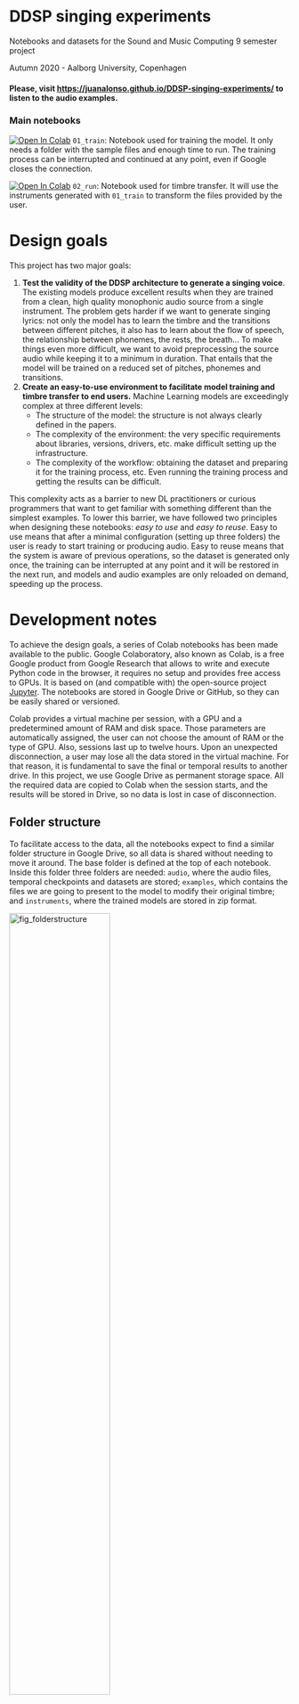 # DDSP singing experiments
Notebooks and datasets for the Sound and Music Computing 9 semester project

Autumn 2020 - Aalborg University, Copenhagen

#### Please, visit https://juanalonso.github.io/DDSP-singing-experiments/ to listen to the audio examples.

### Main notebooks
[![Open In Colab](https://colab.research.google.com/assets/colab-badge.svg)](https://colab.research.google.com/github/juanalonso/DDSP-singing-experiments/blob/main/01_train.ipynb)
`01_train`: Notebook used for training the model. It only needs a folder with the sample files and enough time to run. The training process can be interrupted and continued at any point, even if Google closes the connection.

[![Open In Colab](https://colab.research.google.com/assets/colab-badge.svg)](https://colab.research.google.com/github/juanalonso/DDSP-singing-experiments/blob/main/02_run.ipynb)
`02_run`: Notebook used for timbre transfer. It will use the instruments generated with `01_train` to transform the files provided by the user.

# Design goals

This project has two major goals:

1. **Test the validity of the DDSP architecture to generate a singing voice**. The existing models produce excellent results when they are trained from a clean, high quality monophonic audio source from a single instrument. The problem gets harder if we want to generate singing lyrics: not only the model has to learn the timbre and the transitions between different pitches, it also has to learn about the flow of speech, the relationship between phonemes, the rests, the breath... To make things even more difficult, we want to avoid preprocessing the source audio while keeping it to a minimum in duration. That entails that the model will be trained on a reduced set of pitches, phonemes and transitions.
2. **Create an easy-to-use environment to facilitate model training and timbre transfer to end users.** Machine Learning models are exceedingly complex at three different levels:
	- The structure of the model: the structure is not always clearly defined in the papers.
	- The complexity of the environment: the very specific requirements about libraries, versions, drivers, etc. make difficult setting up the infrastructure.
	- The complexity of the workflow: obtaining the dataset and preparing it for the training process, etc. Even running the training process and getting the results can be difficult.

This complexity acts as a barrier to new DL practitioners or curious programmers that want to get familiar with something different than the simplest examples. To lower this barrier, we have followed two principles when designing these notebooks: *easy to use* and *easy to reuse*. Easy to use means that after a minimal configuration (setting up three folders) the user is ready to start training or producing audio. Easy to reuse means that the system is aware of previous operations, so the dataset is generated only once, the training can be interrupted at any point and it will be restored in the next run, and models and audio examples are only reloaded on demand, speeding up the process.

# Development notes

To achieve the design goals, a series of Colab notebooks has been made available to the public. Google Colaboratory, also known as Colab, is a free Google product from Google Research that allows to write and execute Python code in the browser, it requires no setup and provides free access to GPUs. It is based on (and compatible with) the open-source project [Jupyter](https://jupyter.org/). The notebooks are stored in Google Drive or GitHub, so they can be easily shared or versioned.

Colab provides a virtual machine per session, with a GPU and a predetermined amount of RAM and disk space. Those parameters are automatically assigned, the user can not choose the amount of RAM or the type of GPU. Also, sessions last up to twelve hours. Upon an unexpected disconnection, a user may lose all the data stored in the virtual machine. For that reason, it is fundamental to save the final or temporal results to another drive. In this project, we use Google Drive as permanent storage space. All the required data are copied to Colab when the session starts, and the results will be stored in Drive, so no data is lost in case of disconnection.

## Folder structure

To facilitate access to the data, all the notebooks expect to find a similar folder structure in Google Drive, so all data is shared without needing to move it around. The base folder is defined at the top of each notebook. Inside this folder three folders are needed: `audio`, where the audio files, temporal checkpoints and datasets are stored; `examples`, which contains the files we are going to present to the model to modify their original timbre; and `instruments`, where the trained models are stored in zip format.

<img width="60%" alt="fig_folderstructure" src="https://user-images.githubusercontent.com/1846199/110327534-6364fd80-801a-11eb-9e81-2455f0cfee11.png">

Managing files in Google Drive can be suboptimal if done via the standard web interface. It is very recommended to use [Google Drive for desktop](https://support.google.com/drive/answer/7329379), an official free utility that allows the user to manage files and folders in Google Drive using the user's computer's native interface.

# Training the model with `01_train`

## Data preparation

For each instrument we want the system to learn its timbral characteristics, we need to create a folder inside the `audio` folder and place there the source audio files in wav or mp3 format. We will use `newinst` as the folder / instrument name for the rest of the section. No additional conversions (bit-depth, sample frequency, number of channels) are needed. Splitting the audio files into 3-minute chunks is recommended.

## Notebook configuration

All the configuration values are entered in the first two cells of the notebook. The first one mounts the Google Drive file system and prompts for an authorization code. The second cell defines 1) the entry point and 2), the name of the folder with the source audio files.

Also, the runtime must be changed to GPU to take advantage of the accelerated hardware. (Choose `Runtime > Change runtime type > GPU` in the Colab menu)

## Training the model

Once the notebook is set up, the rest of the process is automatic, and the training starts when we execute the whole notebook (`Runtime > Execute all` in the Colab menu). The notebook will download the DDSP library, import the required python libraries, create additional folders to store the checkpoints and the final instrument, and then will create the dataset from the audio files.

If the dataset already exists (by checking `audio\newinst_dataset`) it will skip this step and copy the existing dataset into Colab temporal storage. Otherwise, the dataset is created by executing `ddsp_prepare_tfrecord`, which reads all the audio files in the `audio\newinst` folder, resamples them at 16kHz and splits them into four-second chunks with one-second hops. For each chunk, the system takes 250 timeframes per second and computes on each frame the loudness in dB, f0 and the confidence of the estimation. The newly created dataset is stored both in the Colab temporal storage space and in Drive, for safekeeping in the `audio\newinst_dataset` folder. Also, two additional files are created:

1. The pickle file (`dataset_statistics.pkl`) with loudness and pitch statistics that will be used to preprocess the audio in the second notebook, and
2. a configuration file (`operative_config-0.gin`) with the full set of parameters needed to define, train and use the model.

Once the dataset is available, the notebook picks an element from the dataset and displays its spectrogram, the f0 estimation and confidence values, the loudness, and an audio player, so we can check for errors.

Then, the notebook launches Tensorboard, so we can visualize the total loss and the steps per second. By default, Tensorboard graphs are not automatically updated, so we will need to click on the refresh icon –or change the default configuration– to redraw the graphs with the latest scalar values. The complete Tensorboard logs are stored in the folder// `audio\newinst_checkpoints\summaries\train`, so they are preserved between different runs.

To train the model (from scratch or from the latest checkpoint), the `ddsp_run` command is executed. For this particular case, we are using a customized configuration file which tells the system not to learn the reverb of the source audio. The configuration file is a simplified version of the original `solo_instrument.gin` and it is available [in the GitHub repository](https://github.com/juanalonso/DDSP-singing-experiments/tree/main/gin/models).

The system will train for 40k steps, with a batch size of 32, saving a checkpoint to Drive every 250 steps, and keeping the last 5 generated checkpoint files in the checkpoints folder (`audio\newinst_checkpoints` in our example).  In the case we get disconnected, executing again all the cells will let the notebook recover gracefully from the last saved checkpoint.

Once the training has finished or is interrupted, the notebook will run the model on an element of the dataset and will present side by side both the original and reconstructed spectrogram and audio. This comparison, together with the Tensorboard, should give us an intuition about the quality of the model: usually, a loss value over 6 means there is room for improvement, and a value under 5 points to overfitting.

The last step is creating the standalone model / instrument file. This file will be used in the timbre transfer notebook and it is a zip file with the most recent checkpoint, the configuration file and the pickle file. The file is copied to the `instruments` folder (in our example, it will be `instruments\newinst.zip`).

## Tips and Tricks

* To create the dataset, it is better to split the source audio into several shorter audio files (up to three minutes) instead of using a single longer file. In our experience, longer files tend to cause out-of-memory errors.
* It is difficult to estimate the duration of the training process. The GPU assignation method is unknown to the user, and the time per step also varies during a session. As a rule of thumb, we use a conservative estimation of 3000 steps per hour, roughly equivalent to 0.8 steps per second.
* Checkpoint files for this model are about 58MB. It is very easy to run out of Drive storage space when training several instruments and keeping old unused checkpoints.
* To be able to keep training the model, do not delete the checkpoints folder, otherwise the training will start from scratch. It is also recommended to keep the dataset folder. If not present, the dataset will be recreated, and it is a slow operation.
* The instrument file should be around 50-55MB in size. If it is bigger, it means that more than a set of checkpoints are stored inside, usually because the neural network has been trained more than once in the same session. This can cause a problem when using the instrument file in the timbre transfer notebook, because the system will pick one of the checkpoint files at random. If this happens, we can manually delete the undesired checkpoints from the zip file.

# Timbre transfer with `02_run`

## Data preparation

In this section we will use the folder `instruments`, where the models are automatically stored, and the folder `examples` where we will place the source audio files (in wav and mp3 format) we want to transform.

## Notebook configuration

Similar to the training notebook, the first cell mounts the Google Drive file system and prompts for an authorization code. The second cell defines 1) the entry point and 2) the name of the folder with the instruments and the name of the folder with the examples, `instruments` and `examples` by default.

## Running the model

This notebook is interactive, and possesses a minimal GUI to load instruments, examples and fine-tune the output. When the notebook is executed, it will download the required libraries, and copy the examples and instruments from Drive to Colab.

The first step is choosing the instrument and the example.

<img width="60%" alt="Choosing the instrument and the example" src="https://user-images.githubusercontent.com/1846199/110327540-64962a80-801a-11eb-8a0c-f63265215f62.png">

Selecting one instrument will unzip the instrument file, load the configuration file, the model and the pickle file. Selecting one example the notebook will load the example, and extract the f0, confidence and loudness. Then, the model is restored. Computations are minimized, so choosing another example does not affect the current instrument and choosing another instrument does not affect the current example.

Before running the model, we may need to preprocess the example audio.

<img width="30%" alt="preprocess the example audio" src="https://user-images.githubusercontent.com/1846199/110327544-652ec100-801a-11eb-8304-37eed33edbb6.png">

The idea behind preprocessing the original audio is to make it more similar to the audio the model has been trained on (loudness and pitch), which renders a more faithful reconstruction. The parameters we can configure are:

* **Show full output**: This control is not strictly preprocessing: if this checkbox is checked, the output will also show a player for the original audio and the original spectrogram.
* **Use loudness statistics**: If checked, the preprocessor will use the data in the pickle file to improve the results by adjusting the loudness of the original audio to better match the training data using quantile normalization.
* **Mask threshold**: The mask is computed based on the note-on ratio, a function of the loudness and the f0 confidence. It is used to attenuate the parts of the source audio where CREPE returns a low confidence on the pitch and / or the volume is low. The higher the mask threshold is, the more parts it will attenuate. This control will only be considered if the "Use loudness statistics" checkbox is checked.
* **Attenuation**: This value sets how much the loudness is attenuated in the places masked out. This control will only be considered if the "Use loudness statistics" checkbox is checked.
* ***Autotune***: This value readjusts the f0 estimation, 'snapping' the values to the nearest semitone. 0 means no change, 1 means full pitch quantization.
* **Octave shift**: If the original instrument is trained in a different pitch range than the example we want to process, we can transpose the example any number of octaves (-2 to 2 is recommended), so the example audio matches the instrument range. For example, when running a female voice (example) through a male voice model (instrument), results are usually improved if we transpose the example -1 octave.
* **Loudness shift**: This control allows the modification of the example loudness when the loudness is very different between the example and the instrument. By adjusting the gain, we will get more natural results.


The model is run by pressing the "Transfer timbre" button. The results will appear below, and they are not cleared automatically between runs,so we can execute several experiments and compare the results easily.

The output presented by the model is (from top to bottom):

* Audio player and spectrogram of the original audio. Only if "Show full output" is checked.
* Audio player and spectrogram of the synthesized audio.
* Graph showing the loudness of the example, before (Original) and after (Norm) preprocessing the amplitude with the loudness statistics.
* Graph showing the pitch of the example as computed by CREPE, the mean pitch from the instrument and from the example, and the autotuned pitch. Comparing mean pitches in this graph is the fastest way to estimate the value of the control "Octave shift"
* Plot of the f0 confidence, as computed by CREPE.
* Graph showing the note-on ratio, the mask threshold and the mask. Note that the mask height represents nothing, as it has only two values, True or False.

<img width="60%" alt="output presented by the model" src="https://user-images.githubusercontent.com/1846199/110327546-65c75780-801a-11eb-9c97-dc9a3103e9e6.jpg">



# Additional Tools
[![Open In Colab](https://colab.research.google.com/assets/colab-badge.svg)](https://colab.research.google.com/github/juanalonso/DDSP-singing-experiments/blob/main/tools/plot_voice_space.ipynb)
`plot_voice_space`: Helper notebook to plot the total loss from all the voice models.

[![Open In Colab](https://colab.research.google.com/assets/colab-badge.svg)](https://colab.research.google.com/github/juanalonso/DDSP-singing-experiments/blob/main/tools/generate_param_space.ipynb)
`generate_param_space`: Helper notebook to train the eva model with different spectral parameters.

[![Open In Colab](https://colab.research.google.com/assets/colab-badge.svg)](https://colab.research.google.com/github/juanalonso/DDSP-singing-experiments/blob/main/tools/plot_param_space.ipynb)
`plot_param_space`: Helper notebook to plot the total loss from models trained on the eva model with different spectral parameters.
